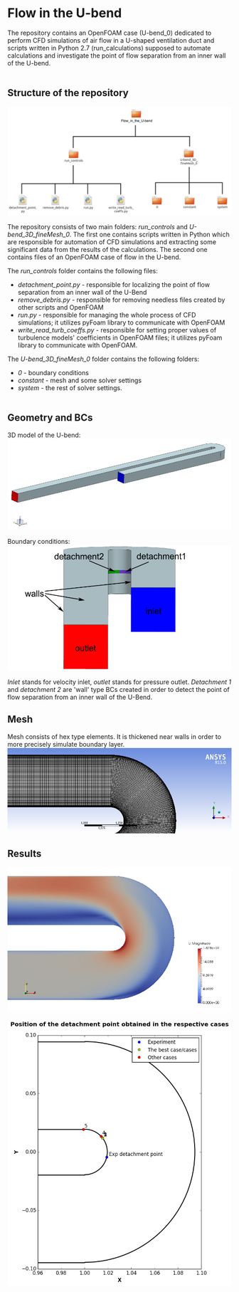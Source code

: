 # Flow in the U-bend
The repository contains an OpenFOAM case (U-bend_0) dedicated to perform CFD simulations of air flow in a U-shaped ventilation duct and scripts written in Python 2.7 (run_calculations) supposed to automate calculations and investigate the point of flow separation from an inner wall of the U-bend.
<br><br>

## Structure of the repository
![Figure 1](https://github.com/MyProjectsMK/Flow_in_the_U-bend/blob/master/README_pictures/case_structure.jpg)

The repository consists of two main folders: *run_controls* and *U-bend_3D_fineMesh_0*. The first one contains scripts written in Python which are responsible for automation of CFD simulations and extracting some significant data from the results of the calculations. The second one contains files of an OpenFOAM case of flow in the U-bend.

The *run_controls* folder contains the following files:
* *detachment_point.py* - responsible for localizing the point of flow separation from an inner wall of the U-Bend
* *remove_debris.py* - responsible for removing needless files created by other scripts and OpenFOAM
* *run.py* - responsible for managing the whole process of CFD simulations; it utilizes pyFoam library to communicate with OpenFOAM
* *write_read_turb_coeffs.py* - responsible for setting proper values of turbulence models' coefficients in OpenFOAM files; it utilizes pyFoam library to communicate with OpenFOAM.

The *U-bend_3D_fineMesh_0* folder contains the following folders:
* *0* - boundary conditions
* *constant* - mesh and some solver settings
* *system* - the rest of solver settings.
<br><br>

## Geometry and BCs
3D model of the U-bend:
![Figure 2](https://github.com/MyProjectsMK/Flow_in_the_U-bend/blob/master/README_pictures/3D_model.jpg)

Boundary conditions:
![Figure 3](https://github.com/MyProjectsMK/Flow_in_the_U-bend/blob/master/README_pictures/3D_model_BCs.jpg)

*Inlet* stands for velocity inlet, *outlet* stands for pressure outlet. *Detachment 1* and *detachment 2* are 'wall' type BCs created in order to detect the point of flow separation from an inner wall of the U-Bend.

## Mesh
Mesh consists of hex type elements. It is thickened near walls in order to more precisely simulate boundary layer.
![Figure 4](https://github.com/MyProjectsMK/Flow_in_the_U-bend/blob/master/README_pictures/mesh.png)

## Results
![Figure 5](https://github.com/MyProjectsMK/Flow_in_the_U-bend/blob/master/README_pictures/results_velocity.png)

![Figure 6](https://github.com/MyProjectsMK/Flow_in_the_U-bend/blob/master/README_pictures/detachment_point_position.png)
